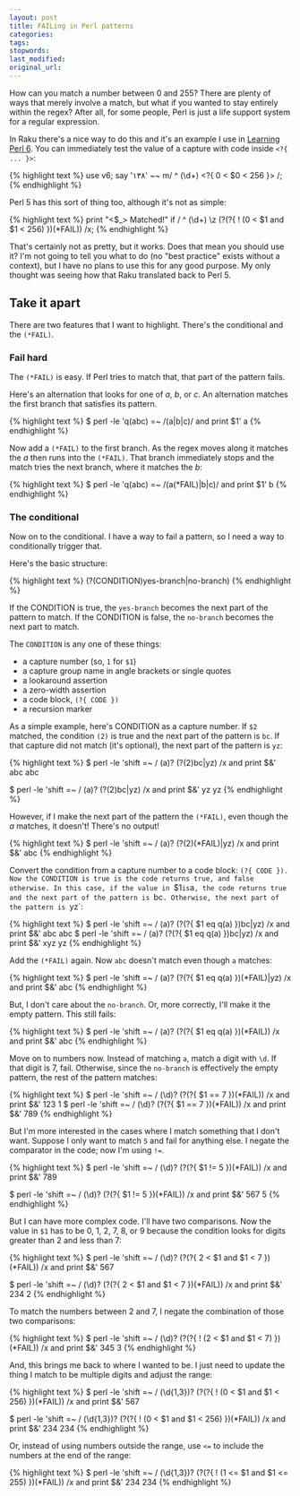 ```yaml
---
layout: post
title: FAILing in Perl patterns
categories:
tags:
stopwords:
last_modified:
original_url:
---
```


How can you match a number between 0 and 255? There are plenty of ways that merely involve a match, but what if you wanted to stay entirely within the regex? After all, for some people, Perl is just a life support system for a regular expression.

<!--perl-->

In Raku there's a nice way to do this and it's an example I use in [Learning Perl 6](https://www.learningraku.com). You can immediately test the value of a capture with code inside `<?{ ... }>`:

{% highlight text %}
use v6;
say '١٣٨' ~~ m/ ^ (\d+) <?{ 0 < $0 < 256 }> /;
{% endhighlight %}

Perl 5 has this sort of thing too, although it's not as simple:

{% highlight text %}
print "&lt;$_> Matched!" if /
      	^ (\d+) \z
      	(?(?{ ! (0 < $1 and $1 < 256) })(*FAIL))
    /x;
{% endhighlight %}

That's certainly not as pretty, but it works. Does that mean you should use it? I'm not going to tell you what to do (no "best practice" exists without a context), but I have no plans to use this for any good purpose. My only thought was seeing how that Raku translated back to Perl 5.

## Take it apart

There are two features that I want to highlight. There's the conditional and the `(*FAIL)`.


### Fail hard

The `(*FAIL)` is easy. If Perl tries to match that, that part of the pattern fails.

Here's an alternation that looks for one of *a*, *b*, or *c*. An alternation matches the first branch that satisfies its pattern.

{% highlight text %}
$ perl -le 'q(abc) =~ /(a|b|c)/ and print $1'
a
{% endhighlight %}

Now add a `(*FAIL)` to the first branch. As the regex moves along it matches the *a* then runs into the `(*FAIL)`. That branch immediately stops and the match tries the next branch, where it matches the *b*:

{% highlight text %}
$ perl -le 'q(abc) =~ /(a(*FAIL)|b|c)/ and print $1'
b
{% endhighlight %}

### The conditional

Now on to the conditional. I have a way to fail a pattern, so I need a way to conditionally trigger that.

Here's the basic structure:

{% highlight text %}
(?(CONDITION)yes-branch|no-branch)
{% endhighlight %}

If the CONDITION is true, the `yes-branch` becomes the next part of the pattern to match. If the CONDITION is false, the `no-branch` becomes the next part to match.

The `CONDITION` is any one of these things:

* a capture number (so, `1` for `$1`)
* a capture group name in angle brackets or single quotes
* a lookaround assertion
* a zero-width assertion
* a code block, `(?{ CODE })`
* a recursion marker

As a simple example, here's CONDITION as a capture number. If `$2` matched, the condition `(2)` is true and the next part of the pattern is `bc`. If that capture did not match (it's optional), the next part of the pattern is `yz`:

{% highlight text %}
$ perl -le 'shift =~ / (a)? (?(2)bc|yz) /x and print $&' abc
abc

$ perl -le 'shift =~ / (a)? (?(2)bc|yz) /x and print $&' yz
yz
{% endhighlight %}

However, if I make the next part of the pattern the `(*FAIL)`, even though the *a* matches, it doesn't! There's no output!

{% highlight text %}
$ perl -le 'shift =~ / (a)? (?(2)(*FAIL)|yz) /x and print $&' abc
{% endhighlight %}

Convert the condition from a capture number to a code block: `(?{ CODE }). Now the CONDITION is true is the code returns true, and false otherwise. In this case, if the value in `$1` is `a`, the code returns true and the next part of the pattern is `bc`. Otherwise, the next part of the pattern is `yz`:

{% highlight text %}
$ perl -le 'shift =~ / (a)? (?(?{ $1 eq q(a) })bc|yz) /x and print $&' abc
abc
$ perl -le 'shift =~ / (a)? (?(?{ $1 eq q(a) })bc|yz) /x and print $&' xyz
yz
{% endhighlight %}

Add the `(*FAIL)` again. Now `abc` doesn't match even though `a` matches:

{% highlight text %}
$ perl -le 'shift =~ / (a)? (?(?{ $1 eq q(a) })(*FAIL)|yz) /x and print $&' abc
{% endhighlight %}

But, I don't care about the `no-branch`. Or, more correctly, I'll make it the empty pattern. This still fails:

{% highlight text %}
$ perl -le 'shift =~ / (a)? (?(?{ $1 eq q(a) })(*FAIL)) /x and print $&' abc
{% endhighlight %}

Move on to numbers now. Instead of matching `a`, match a digit with `\d`. If that digit is 7, fail. Otherwise, since the `no-branch` is effectively the empty pattern, the rest of the pattern matches:

{% highlight text %}
$ perl -le 'shift =~ / (\d)? (?(?{ $1 == 7 })(*FAIL)) /x and print $&' 123
1
$ perl -le 'shift =~ / (\d)? (?(?{ $1 == 7 })(*FAIL)) /x and print $&' 789
{% endhighlight %}

But I'm more interested in the cases where I match something that I don't want. Suppose I only want to match `5` and fail for anything else. I negate the comparator in the code; now I'm using `!=`.

{% highlight text %}
$ perl -le 'shift =~ / (\d)? (?(?{ $1 != 5 })(*FAIL)) /x and print $&' 789

$ perl -le 'shift =~ / (\d)? (?(?{ $1 != 5 })(*FAIL)) /x and print $&' 567
5
{% endhighlight %}

But I can have more complex code. I'll have two comparisons. Now the value in `$1` has to be 0, 1, 2, 7, 8, or 9 because the condition looks for digits greater than 2 and less than 7:

{% highlight text %}
$ perl -le 'shift =~ / (\d)? (?(?{ 2 < $1 and $1 < 7 })(*FAIL)) /x and print $&' 567

$ perl -le 'shift =~ / (\d)? (?(?{ 2 < $1 and $1 < 7 })(*FAIL)) /x and print $&' 234
2
{% endhighlight %}

To match the numbers between 2 and 7, I negate the combination of those two comparisons:

{% highlight text %}
$ perl -le 'shift =~ / (\d)? (?(?{ ! (2 < $1 and $1 < 7) })(*FAIL)) /x and print $&' 345
3
{% endhighlight %}

And, this brings me back to where I wanted to be. I just need to update the thing I match to be multiple digits and adjust the range:

{% highlight text %}
$ perl -le 'shift =~ / (\d{1,3})? (?(?{ ! (0 < $1 and $1 < 256) })(*FAIL)) /x and print $&' 567

$ perl -le 'shift =~ / (\d{1,3})? (?(?{ ! (0 < $1 and $1 < 256) })(*FAIL)) /x and print $&' 234
234
{% endhighlight %}

Or, instead of using numbers outside the range, use `<=` to include the numbers at the end of the range:

{% highlight text %}
$ perl -le 'shift =~ / (\d{1,3})? (?(?{ ! (1 <= $1 and $1 <= 255) })(*FAIL)) /x and print $&' 234
234
{% endhighlight %}
